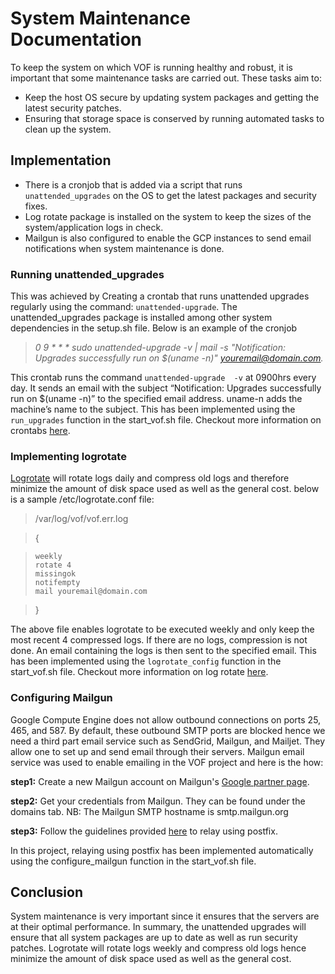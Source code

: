 # System Maintenance Documentation
To keep the system on which VOF is running healthy and robust, it is important that some maintenance tasks are carried out. These tasks aim to:
- Keep the host OS secure by updating system packages and getting the latest security patches.
- Ensuring that storage space is conserved by running automated tasks to clean up the system.

## Implementation
- There is a cronjob that is added via a script that runs `unattended_upgrades` on the OS to get the latest packages and security fixes.
- Log rotate package is installed on the system to keep the sizes of the system/application logs in check.
- Mailgun is also configured to enable the GCP instances to send email notifications when system maintenance is done.

### Running unattended_upgrades
This was achieved by Creating a crontab that runs unattended upgrades regularly using the command: `unattended-upgrade`.
The unattended_upgrades package is installed among other system dependencies in the setup.sh file.
Below is an example of the cronjob

> *0 9 * * * sudo unattended-upgrade -v | mail -s "Notification: Upgrades successfully run on $(uname -n)" youremail@domain.com.*


 This crontab runs the command `unattended-upgrade  -v` at 0900hrs every day. It sends an email with the    subject “Notification: Upgrades successfully run on $(uname -n)” to    the specified email address. uname-n adds the machine’s name to the    subject.
This has been implemented using the `run_upgrades` function in the start_vof.sh file.
Checkout  more information on crontabs [here](http://www.adminschoice.com/crontab-quick-reference).

### Implementing logrotate
[Logrotate](https://linux.die.net/man/8/logrotate) will rotate logs daily and compress old logs and therefore minimize the amount of disk space used as well as the general cost.
below is a sample /etc/logrotate.conf file:

> /var/log/vof/vof.err.log

> {

>     weekly
>     rotate 4
>     missingok
>     notifempty
>     mail youremail@domain.com

> }

The above file enables logrotate to be executed weekly and only keep the most recent 4 compressed logs. If there are no logs, compression is not done. An email containing the logs is then sent to the specified email.
This has been implemented using the `logrotate_config` function in the start_vof.sh file.
Checkout more information on log rotate [here](https://www.linode.com/docs/uptime/logs/use-logrotate-to-manage-log-files).

### Configuring Mailgun
Google Compute Engine does not allow outbound connections on ports 25, 465, and 587. By default, these outbound SMTP ports are blocked hence we need a third part email service such as SendGrid, Mailgun, and Mailjet. They allow one to set up and send email through their servers. Mailgun email service was used to enable emailing in the VOF project and here is the how:

**step1:** Create a new Mailgun account on Mailgun's [Google partner page](https://www.mailgun.com/google).

**step2:** Get your credentials from Mailgun. They can be found under the domains tab. NB: The Mailgun SMTP hostname is smtp.mailgun.org

**step3:** Follow the guidelines provided [here](https://cloud.google.com/compute/docs/tutorials/sending-mail/using-mailgun) to relay using postfix.

In this project, relaying using postfix has been implemented automatically using the configure_mailgun function in the start_vof.sh file.


## Conclusion

System maintenance is very important since it ensures that the servers are at their optimal performance. In summary, the unattended upgrades will ensure that all system packages are up to date as well as run security patches. Logrotate will rotate logs weekly and compress old logs hence minimize the amount of disk space used as well as the general cost.
